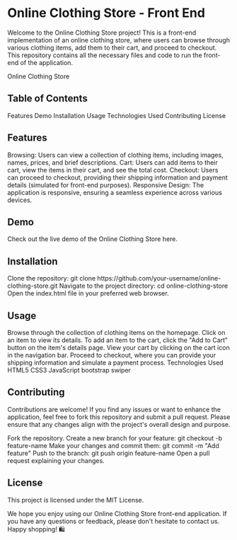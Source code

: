 <h1>Online Clothing Store - Front End</h1>
Welcome to the Online Clothing Store project! This is a front-end implementation of an online clothing store, where users can browse through various clothing items, add them to their cart, and proceed to checkout. This repository contains all the necessary files and code to run the front-end of the application.

Online Clothing Store
<h2>Table of Contents</h2>
Features
Demo
Installation
Usage
Technologies Used
Contributing
License
<h2>Features</h2>
Browsing: Users can view a collection of clothing items, including images, names, prices, and brief descriptions.
Cart: Users can add items to their cart, view the items in their cart, and see the total cost.
Checkout: Users can proceed to checkout, providing their shipping information and payment details (simulated for front-end purposes).
Responsive Design: The application is responsive, ensuring a seamless experience across various devices.
<h2>Demo</h2>
Check out the live demo of the Online Clothing Store here.
<h2>Installation</h2>
Clone the repository: git clone https://github.com/your-username/online-clothing-store.git
Navigate to the project directory: cd online-clothing-store
Open the index.html file in your preferred web browser.
<h2>Usage</h2>
Browse through the collection of clothing items on the homepage.
Click on an item to view its details.
To add an item to the cart, click the "Add to Cart" button on the item's details page.
View your cart by clicking on the cart icon in the navigation bar.
Proceed to checkout, where you can provide your shipping information and simulate a payment process.
Technologies Used
HTML5
CSS3
JavaScript
bootstrap
swiper
<h2>Contributing</h2>
Contributions are welcome! If you find any issues or want to enhance the application, feel free to fork this repository and submit a pull request. Please ensure that any changes align with the project's overall design and purpose.

Fork the repository.
Create a new branch for your feature: git checkout -b feature-name
Make your changes and commit them: git commit -m "Add feature"
Push to the branch: git push origin feature-name
Open a pull request explaining your changes.
<h2>License</h2>
This project is licensed under the MIT License.

We hope you enjoy using our Online Clothing Store front-end application. If you have any questions or feedback, please don't hesitate to contact us. Happy shopping! 🛍️
